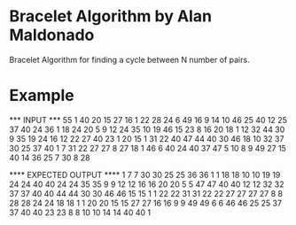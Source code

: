# Bracelet Algorithm by Alan Maldonado
Bracelet Algorithm for finding a cycle between N number of pairs.


# Example
*** INPUT ***
55
1 40
20 15
27 16
1 22
28 24
6 49
16 9
14 10
46 25
40 12
25 37
40 24
36 1
18 24
20 5
9 12
24 35
10 19
46 15
23 8
16 20
18 1
12 32
44 30
9 35
19 24
16 12
22 27
40 23
1 20
15 1
31 22
40 47
44 40
30 46
18 10
32 37
30 25
37 40
1 7
31 22
27 27
8 27
18 1
46 6
40 24
40 37
47 5
10 8
9 49
27 15
40 14
36 25
7 30
8 28


**** EXPECTED OUTPUT ****
1 7
7 30
30 25
25 36
36 1
1 18
18 10
10 19
19 24
24 40
40 24
24 35
35 9
9 12
12 16
16 20
20 5
5 47
47 40
40 12
12 32
32 37
37 40
40 44
44 30
30 46
46 15
15 1
1 22
22 31
31 22
22 27
27 27
27 8
8 28
28 24
24 18
18 1
1 20
20 15
15 27
27 16
16 9
9 49
49 6
6 46
46 25
25 37
37 40
40 23
23 8
8 10
10 14
14 40
40 1
